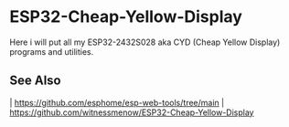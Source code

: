 # ESP32-Cheap-Yellow-Display
Here i will put all my ESP32-2432S028 aka CYD (Cheap Yellow Display) programs and utilities.

## See Also
| https://github.com/esphome/esp-web-tools/tree/main
| https://github.com/witnessmenow/ESP32-Cheap-Yellow-Display

